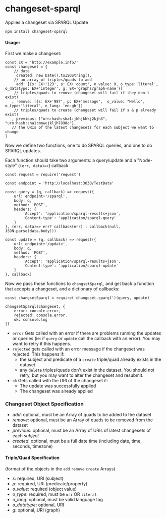 # changeset-sparql
Applies a changeset via SPARQL Update

```
npm install changeset-sparql
```

#### Usage: 


First we make a changeset:

```
const EX = 'http://example.info/'
const changeset = {
    // date 
     created: new Date().toISOString(),
    // an array of triples/quads to add
     add: [{s: EX+'123', p: EX+'count', o_value: 0, o_type:'literal', o_datatype: EX+'integer', g: EX+'graphs/graph-name'}]
    // triples/quads to remove (changeset will fail if they don't exist)
   , remove: [{s: EX+'987', p: EX+'message',  o_value: "Hello", o_type:'literal', o_lang: 'en-gb'}]
    // triples/quads to create (changeset will fail if s & p already exist)
   , previous: ["urn:hash:sha1:jkhjkhkj2kjh3", "urn:hash:sha1:mnwejkljh7898c"],
   // the URIs of the latest changesets for each subject we want to change
}
```

Now we define two functions, one to do SPARQL queries, and one to do SPARQL updates. 

Each function should take two arguments: a query/update and a "Node-style" (`(err, data)=>`) callback

```
const request = require('request')

const endpoint = 'http://localhost:3030/TestData'

const query = (q, callback) => request({
    url: endpoint+'/sparql',
    body: q,
    method: 'POST',
    headers: {
        'Accept': 'application/sparql-results+json',
        'Content-type': 'application/sparql-query'
    }
}, (err, data)=> err? callback(err) : callback(null, JSON.parse(data.body)))

const update = (q, callback) => request({
    url: endpoint+'/update',
    body: q,
    method: 'POST',
    headers: {
        'Accept': 'application/sparql-results+json',
        'Content-type': 'application/sparql-update'
    }
}, callback)

```

Now we pass those functions to `changsetSparql`, and get back a function that accepts a changeset, and a dictionary of callbacks:

```
const changsetSparql = require('changeset-sparql')(query, update)
```

```
changsetSparql(changeset, {
    error: console.error,
    rejected: console.error,
    ok: console.log
})

```
- `error` Gets called with an error if there are problems running the updates or queries (ie: if `query` or `update` call the callback with an error). You may want to retry if this happens.
- `rejected` gets called with an error message if the changeset was rejected. This happens if:
    - the subject and predicate of a `create` triple/quad already exists in the dataset
    - any `delete` triples/quads don't exist in the dataset.
    You should not retry, but you may want to alter the changeset and resubmit.
- `ok` Gets called with the URI of the changeset if:
    - The update was successfully applied
    - The changeset was already applied
 
### Changeset Object Specification

- *add*: optional, must be an Array of quads to be added to the dataset
- *remove*: optional, must be an Array of quads to be removed from the dataset
- *previous*: optional, must be an Array of URIs of latest changesets of each _subject_ 
- *created*: optional, must be a full date time (including date, time, seconds, timezone)

#### Triple/Quad Specification

(format of the objects in the `add` `remove` `create` Arrays)

- *s*: required, URI (subject)
- *p*: required, URI (predicate/property)
- *o_value*: required (object value)
- *o_type*: required, must be `uri` OR `literal`
- *o_lang*: optional, must be valid language tag
- *o_datatype*: optional, URI
- *g*: optional, URI (graph)
 
